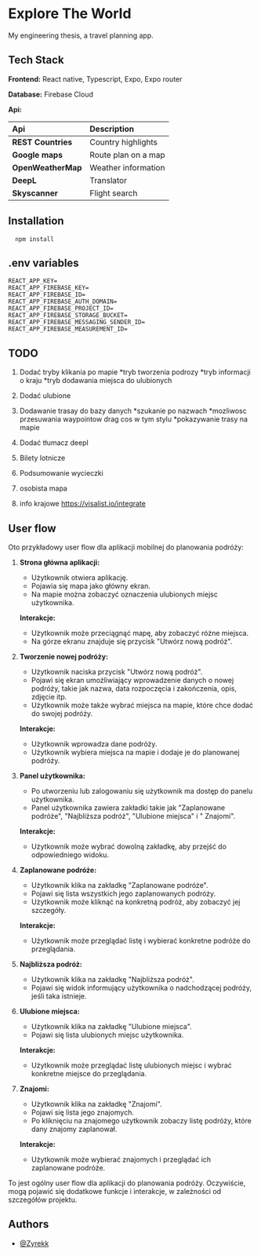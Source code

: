 # Explore The World

My engineering thesis, a travel planning app.

## Tech Stack

**Frontend:** React native, Typescript, Expo, Expo router

**Database:** Firebase Cloud

**Api:**

| **Api**            | **Description**     |
| :----------------- | :------------------ |
| **REST Countries** | Country highlights  |
| **Google maps**    | Route plan on a map |
| **OpenWeatherMap** | Weather information |
| **DeepL**          | Translator          |
| **Skyscanner**     | Flight search       |

## Installation

```npm
  npm install
```

## .env variables

```
REACT_APP_KEY=
REACT_APP_FIREBASE_KEY=
REACT_APP_FIREBASE_ID=
REACT_APP_FIREBASE_AUTH_DOMAIN=
REACT_APP_FIREBASE_PROJECT_ID=
REACT_APP_FIREBASE_STORAGE_BUCKET=
REACT_APP_FIREBASE_MESSAGING_SENDER_ID=
REACT_APP_FIREBASE_MEASUREMENT_ID=

```

## TODO

1. Dodać tryby klikania po mapie
   *tryb tworzenia podrozy
   *tryb informacji o kraju
   \*tryb dodawania miejsca do ulubionych

2. Dodać ulubione

3. Dodawanie trasay do bazy danych
   *szukanie po nazwach
   *mozliwosc przesuwania waypointow drag cos w tym stylu
   \*pokazywanie trasy na mapie

4. Dodać tłumacz deepl

5. Bilety lotnicze

6. Podsumowanie wycieczki

7. osobista mapa

8. info krajowe https://visalist.io/integrate

## User flow

Oto przykładowy user flow dla aplikacji mobilnej do planowania podróży:

1. **Strona główna aplikacji:**

   - Użytkownik otwiera aplikację.
   - Pojawia się mapa jako główny ekran.
   - Na mapie można zobaczyć oznaczenia ulubionych miejsc użytkownika.

   **Interakcje:**

   - Użytkownik może przeciągnąć mapę, aby zobaczyć różne miejsca.
   - Na górze ekranu znajduje się przycisk "Utwórz nową podróż".

2. **Tworzenie nowej podróży:**

   - Użytkownik naciska przycisk "Utwórz nową podróż".
   - Pojawi się ekran umożliwiający wprowadzenie danych o nowej podróży, takie jak nazwa, data rozpoczęcia i
     zakończenia, opis, zdjęcie itp.
   - Użytkownik może także wybrać miejsca na mapie, które chce dodać do swojej podróży.

   **Interakcje:**

   - Użytkownik wprowadza dane podróży.
   - Użytkownik wybiera miejsca na mapie i dodaje je do planowanej podróży.

3. **Panel użytkownika:**

   - Po utworzeniu lub zalogowaniu się użytkownik ma dostęp do panelu użytkownika.
   - Panel użytkownika zawiera zakładki takie jak "Zaplanowane podróże", "Najbliższa podróż", "Ulubione miejsca" i "
     Znajomi".

   **Interakcje:**

   - Użytkownik może wybrać dowolną zakładkę, aby przejść do odpowiedniego widoku.

4. **Zaplanowane podróże:**

   - Użytkownik klika na zakładkę "Zaplanowane podróże".
   - Pojawi się lista wszystkich jego zaplanowanych podróży.
   - Użytkownik może kliknąć na konkretną podróż, aby zobaczyć jej szczegóły.

   **Interakcje:**

   - Użytkownik może przeglądać listę i wybierać konkretne podróże do przeglądania.

5. **Najbliższa podróż:**

   - Użytkownik klika na zakładkę "Najbliższa podróż".
   - Pojawi się widok informujący użytkownika o nadchodzącej podróży, jeśli taka istnieje.

6. **Ulubione miejsca:**

   - Użytkownik klika na zakładkę "Ulubione miejsca".
   - Pojawi się lista ulubionych miejsc użytkownika.

   **Interakcje:**

   - Użytkownik może przeglądać listę ulubionych miejsc i wybrać konkretne miejsce do przeglądania.

7. **Znajomi:**

   - Użytkownik klika na zakładkę "Znajomi".
   - Pojawi się lista jego znajomych.
   - Po kliknięciu na znajomego użytkownik zobaczy listę podróży, które dany znajomy zaplanował.

   **Interakcje:**

   - Użytkownik może wybierać znajomych i przeglądać ich zaplanowane podróże.

To jest ogólny user flow dla aplikacji do planowania podróży. Oczywiście, mogą pojawić się dodatkowe funkcje i
interakcje, w zależności od szczegółów projektu.

## Authors

- [@Zyrekk](https://github.com/Zyrekk)
